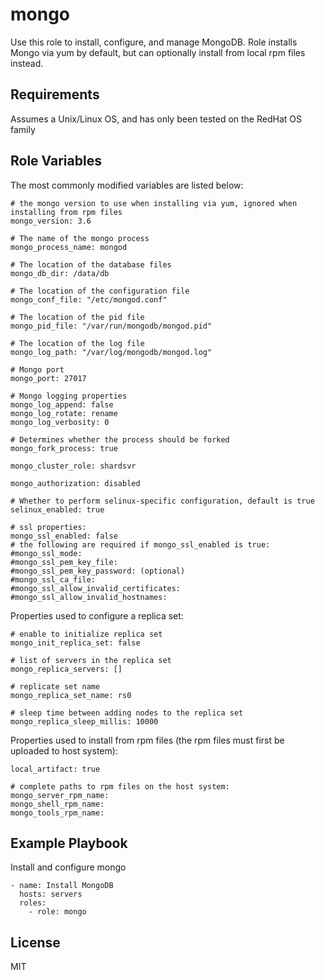 mongo
=====

Use this role to install, configure, and manage MongoDB. Role installs Mongo via yum by default, but can optionally install
from local rpm files instead.

Requirements
------------

Assumes a Unix/Linux OS, and has only been tested on the RedHat OS family

Role Variables
--------------

The most commonly modified variables are listed below:

    # the mongo version to use when installing via yum, ignored when installing from rpm files
    mongo_version: 3.6

    # The name of the mongo process
    mongo_process_name: mongod

    # The location of the database files
    mongo_db_dir: /data/db

    # The location of the configuration file
    mongo_conf_file: "/etc/mongod.conf"

    # The location of the pid file
    mongo_pid_file: "/var/run/mongodb/mongod.pid"
    
    # The location of the log file
    mongo_log_path: "/var/log/mongodb/mongod.log"
    
    # Mongo port
    mongo_port: 27017
    
    # Mongo logging properties
    mongo_log_append: false
    mongo_log_rotate: rename
    mongo_log_verbosity: 0
    
    # Determines whether the process should be forked
    mongo_fork_process: true
    
    mongo_cluster_role: shardsvr
    
    mongo_authorization: disabled

    # Whether to perform selinux-specific configuration, default is true
    selinux_enabled: true

    # ssl properties:
    mongo_ssl_enabled: false
    # the following are required if mongo_ssl_enabled is true:
    #mongo_ssl_mode:
    #mongo_ssl_pem_key_file:
    #mongo_ssl_pem_key_password: (optional)
    #mongo_ssl_ca_file:
    #mongo_ssl_allow_invalid_certificates:
    #mongo_ssl_allow_invalid_hostnames:

Properties used to configure a replica set:

    # enable to initialize replica set
    mongo_init_replica_set: false

    # list of servers in the replica set
    mongo_replica_servers: []

    # replicate set name
    mongo_replica_set_name: rs0

    # sleep time between adding nodes to the replica set
    mongo_replica_sleep_millis: 10000

Properties used to install from rpm files (the rpm files must first be uploaded to host system):

    local_artifact: true

    # complete paths to rpm files on the host system:
    mongo_server_rpm_name:
    mongo_shell_rpm_name:
    mongo_tools_rpm_name:

Example Playbook
----------------

Install and configure mongo

    - name: Install MongoDB
      hosts: servers
      roles:
        - role: mongo

License
-------

MIT

